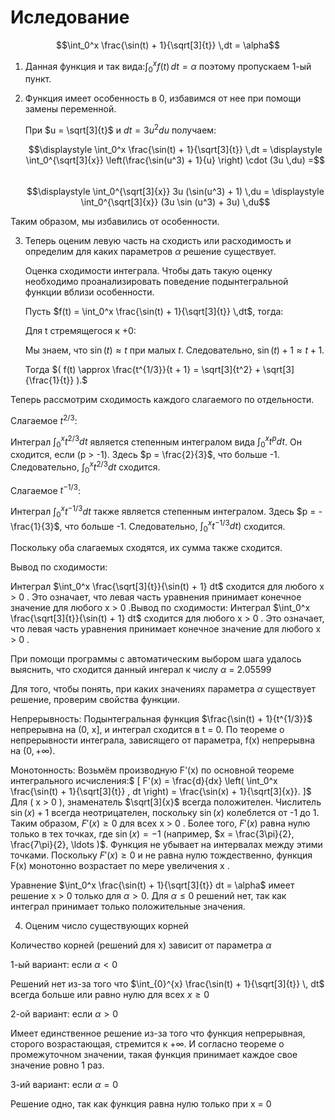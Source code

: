 # Иследование 

$$\int_0^x \frac{\sin(t) + 1}{\sqrt[3]{t}} \,dt = \alpha$$

1)  Данная функция и так вида:$\int_0^x f(t) \,dt = \alpha$ 
   поэтому пропускаем 1-ый пункт.

   2) Функция имеет особенность в 0, избавимся от нее при помощи замены переменной.
   
      
      При $u = \sqrt[3]{t}$ и $dt = 3u^2 du$ получаем:


      $$\displaystyle \int_0^x \frac{\sin(t) + 1}{\sqrt[3]{t}} \,dt = \displaystyle \int_0^{\sqrt[3]{x}} \left(\frac{\sin(u^3) + 1}{u} \right) \cdot (3u \,du) =$$  
$$\displaystyle \int_0^{\sqrt[3]{x}} 3u (\sin(u^3) + 1) \,du = \displaystyle \int_0^{\sqrt[3]{x}} (3u \sin (u^3) + 3u) \,du$$

Таким образом, мы избавились от особенности.

3) Теперь оценим левую часть на сходисть или расходимость и определим для каких параметров $\alpha$ решение существует.
   
   Оценка сходимости интеграла. Чтобы дать такую оценку необходимо проанализировать поведение подынтегральной функции вблизи особенности.

   Пусть $f(t) = \int_0^x \frac{\sin(t) + 1}{\sqrt[3]{t}} \,dt$, тогда:

   Для t стремящегося к +0:

   Мы знаем, что $\sin(t) \approx t$ при малых $t$.
   Следовательно, $\sin(t) + 1 \approx t + 1$.
   

   Тогда $( f(t) \approx \frac{t^{1/3}}{t + 1} = \sqrt[3]{t^2} + \sqrt[3]{\frac{1}{t}} ).$

Теперь рассмотрим сходимость каждого слагаемого по отдельности.

Слагаемое $t^{2/3}$:

 Интеграл $\int_0^x t^{2/3}  dt$ является степенным интегралом вида $\int_0^x t^p  dt$.  Он сходится, если (p > -1). Здесь $p = \frac{2}{3}$, что больше -1. Следовательно, $\int_0^x t^{2/3}  dt$ сходится.

Слагаемое $t^{-1/3}$:

Интеграл $\int_0^x t^{-1/3}  dt$ также является степенным интегралом. Здесь $p = -\frac{1}{3}$, что больше -1. Следовательно, $\int_0^x t^{-1/3}  dt)$ сходится.


Поскольку оба слагаемых сходятся, их сумма также сходится.

Вывод по сходимости: 

Интеграл $\int_0^x \frac{\sqrt[3]{t}}{\sin(t) + 1}  dt$ сходится для любого  x > 0 . Это означает, что левая часть уравнения принимает конечное значение для любого  x > 0 .Вывод по сходимости: Интеграл $\int_0^x \frac{\sqrt[3]{t}}{\sin(t) + 1} dt$ сходится для любого x > 0 . Это означает, что левая часть уравнения принимает конечное значение для любого x > 0 .

При помощи программы с автоматическим выбором шага удалось выяснить, что сходится данный ингерал к числу $\alpha$ = 2.05599

Для того, чтобы понять, при каких значениях параметра $\alpha$ существует решение, проверим свойства функции.

Непрерывность:
 Подынтегральная функция $\frac{\sin(t) + 1}{t^{1/3}}$ непрерывна на (0, x], и интеграл сходится в t = 0. По теореме о непрерывности интеграла, зависящего от параметра, f(x) непрерывна на $(0, +\infty)$.

 Монотонность: Возьмём производную F'(x) по основной теореме интегрального исчисления:$
[ F'(x) = \frac{d}{dx} \left( \int_0^x \frac{\sin(t) + 1}{\sqrt[3]{t}} , dt \right) = \frac{\sin(x) + 1}{\sqrt[3]{x}}. ]$
Для ( x > 0 ), знаменатель $\sqrt[3]{x}$ всегда положителен.
Числитель $\sin(x) + 1$ всегда неотрицателен, поскольку $\sin(x)$ колеблется от -1 до 1.
Таким образом, $F'(x) \geq 0$ для всех  x > 0 .
Более того, $F'(x)$ равна нулю только в тех точках, где $\sin(x) = -1$ (например, $x = \frac{3\pi}{2}, \frac{7\pi}{2}, \ldots )$.
Функция не убывает на интервалах между этими точками.
Поскольку $F'(x) \geq 0$ и не равна нулю тождественно, функция F(x) монотонно возрастает по мере увеличения x .

Уравнение $\int_0^x \frac{\sin(t) + 1}{\sqrt[3]{t}} dt = \alpha$ имеет решение x > 0 только для $\alpha > 0$. Для $\alpha \leq 0$ решений нет, так как интеграл принимает только положительные значения.

4) Оценим число существующих корней

Количество корней (решений для х) зависит от параметра $\alpha$

1-ый вариант: если $\alpha < 0$ 

Решений нет из-за того что $\int_{0}^{x} \frac{\sin(t) + 1}{\sqrt[3]{t}} \, dt$ всегда больше или равно нулю для всех $x \geq 0$

2-ой вариант: если $\alpha > 0$ 

Имеет единственное решение из-за того что функция непрерывная, сторого возрастающая, стремится к $+\infty$. И согласно теореме о промежуточном значении, такая функция принимает каждое свое значение ровно 1 раз.

3-ий вариант: если $\alpha = 0$ 

Решение одно, так как функция равна нулю только при х = 0
